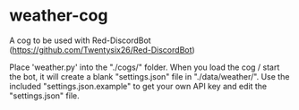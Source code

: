 # weather-cog
A cog to be used with Red-DiscordBot
(https://github.com/Twentysix26/Red-DiscordBot)

Place 'weather.py' into the "./cogs/" folder.
When you load the cog / start the bot, it will create a blank "settings.json" file in "./data/weather/".
Use the included "settings.json.example" to get your own API key and edit the "settings.json" file.

